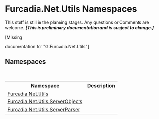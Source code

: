 # Furcadia.Net.Utils Namespaces
This stuff is still in the planning stages. Any questions or Comments are welcome. _**\[This is preliminary documentation and is subject to change.\]**_

\[Missing <summary> documentation for "G:Furcadia.Net.Utils"\]


## Namespaces
&nbsp;<table><tr><th>Namespace</th><th>Description</th></tr><tr><td><a href="N_Furcadia_Net_Utils">Furcadia.Net.Utils</a></td><td></td></tr><tr><td><a href="N_Furcadia_Net_Utils_ServerObjects">Furcadia.Net.Utils.ServerObjects</a></td><td></td></tr><tr><td><a href="N_Furcadia_Net_Utils_ServerParser">Furcadia.Net.Utils.ServerParser</a></td><td></td></tr></table>&nbsp;

